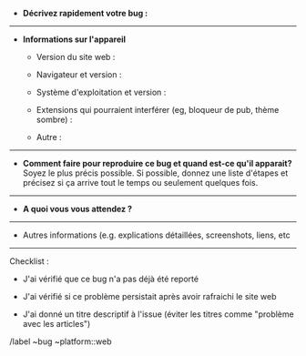 - **Décrivez rapidement votre bug :**

---

- **Informations sur l'appareil**
  
   - Version du site web :
  
   - Navigateur et version :
  
   - Système d'exploitation et version :
  
   - Extensions qui pourraient interférer (eg, bloqueur de pub, thème sombre) :
  
   - Autre :

---

- **Comment faire pour reproduire ce bug et quand est-ce qu'il apparait?** Soyez le plus précis possible. Si possible, donnez une liste d'étapes et précisez si ça arrive tout le temps ou seulement quelques fois.

---

- **A quoi vous vous attendez ?**

---

- Autres informations (e.g. explications détaillées, screenshots, liens, etc

---

Checklist :

- J'ai vérifié que ce bug n'a pas déjà été reporté

- J'ai vérifié si ce problème persistait après avoir rafraichi le site web

- J'ai donné un titre descriptif à l'issue (éviter les titres comme "problème avec les articles")

/label ~bug ~platform::web
